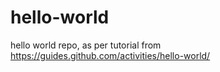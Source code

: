 # hello-world
hello world repo, as per tutorial from https://guides.github.com/activities/hello-world/
